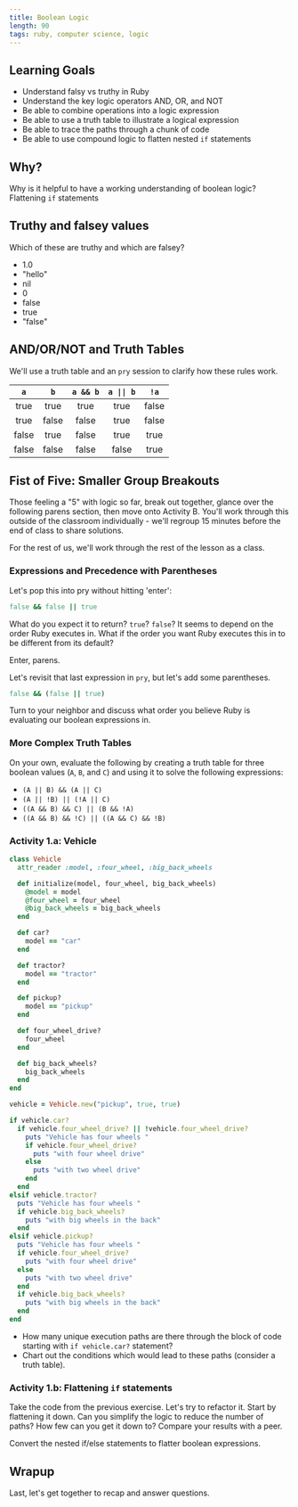 ```yaml
---
title: Boolean Logic
length: 90
tags: ruby, computer science, logic
---
```


## Learning Goals

* Understand falsy vs truthy in Ruby
* Understand the key logic operators AND, OR, and NOT
* Be able to combine operations into a logic expression
* Be able to use a truth table to illustrate a logical expression
* Be able to trace the paths through a chunk of code
* Be able to use compound logic to flatten nested `if` statements

## Why?

Why is it helpful to have a working understanding of boolean logic? Flattening `if` statements

## Truthy and falsey values

Which of these are truthy and which are falsey?

* 1.0
* "hello"
* nil
* 0
* false
* true
* "false"

## AND/OR/NOT and Truth Tables

We'll use a truth table and an `pry` session to clarify how these rules work.

| `a` | `b` | `a && b` | <code>a &#124;&#124; b</code> | `!a` |
| :---: | :---: | :---: | :---: | :---: |
| true | true | true | true | false |
| true | false | false | true | false |
| false | true | false | true | true |
| false | false | false | false | true |

## Fist of Five: Smaller Group Breakouts

Those feeling a "5" with logic so far, break out together, glance over the following parens section, then move onto Activity B. You'll work through this outside of the classroom individually - we'll regroup 15 minutes before the end of class to share solutions.

For the rest of us, we'll work through the rest of the lesson as a class.

### Expressions and Precedence with Parentheses

Let's pop this into pry without hitting 'enter':

```ruby
false && false || true
```

What do you expect it to return? `true`? `false`? It seems to depend on the order Ruby executes in. What if the order you want Ruby executes this in to be different from its default?

Enter, parens.

Let's revisit that last expression in `pry`, but let's add some parentheses.

```ruby
false && (false || true)
```

Turn to your neighbor and discuss what order you believe Ruby is evaluating our boolean expressions in.

### More Complex Truth Tables

On your own, evaluate the following by creating a truth table for three boolean values (`A`, `B`, and `C`) and using it to solve the following expressions:

* `(A || B) && (A || C)`
* `(A || !B) || (!A || C)`
* `((A && B) && C) || (B && !A)`
* `((A && B) && !C) || ((A && C) && !B)`

<!-- ### Quick Aside: Short-Circuit Evaluation

[Short-Circuit Evaluation](https://en.wikipedia.org/wiki/Short-circuit_evaluation) is used by many programming languages (including Ruby) to shortcut-eval an expression based on its first value and operator. Only if the result of the operation cannot be determined by that does it look at the second value.

For example, `false && x # => false` without needing to know what `x` equals.

-->

### Activity 1.a: Vehicle

```ruby
class Vehicle
  attr_reader :model, :four_wheel, :big_back_wheels

  def initialize(model, four_wheel, big_back_wheels)
    @model = model
    @four_wheel = four_wheel
    @big_back_wheels = big_back_wheels
  end

  def car?
    model == "car"
  end

  def tractor?
    model == "tractor"
  end

  def pickup?
    model == "pickup"
  end

  def four_wheel_drive?
    four_wheel
  end

  def big_back_wheels?
    big_back_wheels
  end
end

vehicle = Vehicle.new("pickup", true, true)

if vehicle.car?
  if vehicle.four_wheel_drive? || !vehicle.four_wheel_drive?
    puts "Vehicle has four wheels "
    if vehicle.four_wheel_drive?
      puts "with four wheel drive"
    else
      puts "with two wheel drive"
    end
  end
elsif vehicle.tractor?
  puts "Vehicle has four wheels "
  if vehicle.big_back_wheels?
    puts "with big wheels in the back"
  end
elsif vehicle.pickup?
  puts "Vehicle has four wheels "
  if vehicle.four_wheel_drive?
    puts "with four wheel drive"
  else
    puts "with two wheel drive"
  end
  if vehicle.big_back_wheels?
    puts "with big wheels in the back"
  end
end
```

* How many unique execution paths are there through the block of code starting with `if vehicle.car?` statement?
* Chart out the conditions which would lead to these paths (consider a truth table).

### Activity 1.b: Flattening `if` statements

Take the code from the previous exercise. Let's try to refactor it. Start by flattening it down. Can you simplify the logic to reduce the number of paths? How few can you get it down to? Compare your results with a peer.

Convert the nested if/else statements to flatter boolean expressions.

## Wrapup

Last, let's get together to recap and answer questions.
